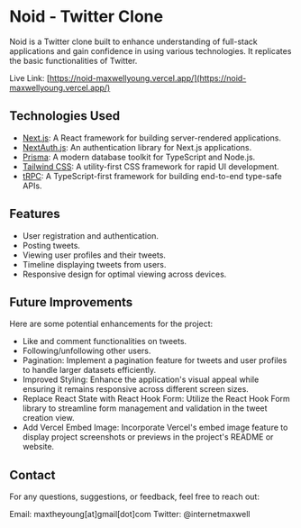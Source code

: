 # Noid - Twitter Clone

Noid is a Twitter clone built to enhance understanding of full-stack applications and gain confidence in using various technologies. It replicates the basic functionalities of Twitter.

Live Link: [https://noid-maxwellyoung.vercel.app/](https://noid-maxwellyoung.vercel.app/)

## Technologies Used

- [Next.js](https://nextjs.org): A React framework for building server-rendered applications.
- [NextAuth.js](https://next-auth.js.org): An authentication library for Next.js applications.
- [Prisma](https://prisma.io): A modern database toolkit for TypeScript and Node.js.
- [Tailwind CSS](https://tailwindcss.com): A utility-first CSS framework for rapid UI development.
- [tRPC](https://trpc.io): A TypeScript-first framework for building end-to-end type-safe APIs.

## Features

- User registration and authentication.
- Posting tweets.
- Viewing user profiles and their tweets.
- Timeline displaying tweets from users.
- Responsive design for optimal viewing across devices.

## Future Improvements

Here are some potential enhancements for the project:



- Like and comment functionalities on tweets.
- Following/unfollowing other users.
- Pagination: Implement a pagination feature for tweets and user profiles to handle larger datasets efficiently.
- Improved Styling: Enhance the application's visual appeal while ensuring it remains responsive across different screen sizes.
- Replace React State with React Hook Form: Utilize the React Hook Form library to streamline form management and validation in the tweet creation view.
- Add Vercel Embed Image: Incorporate Vercel's embed image feature to display project screenshots or previews in the project's README or website.

## Contact 
For any questions, suggestions, or feedback, feel free to reach out:

Email: maxtheyoung[at]gmail[dot]com
Twitter: @internetmaxwell


